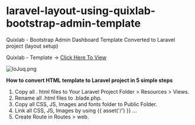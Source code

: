 # laravel-layout-using-quixlab-bootstrap-admin-template
Quixlab - Bootstrap Admin Dashboard Template Converted to Laravel project (layout setup)

Quixlab - Template -> <a href="https://themeforest.net/user/quixlab">Click Here To View</a>


<img src="https://imgtr.ee/images/2023/05/08/loJuq.png" alt="loJuq.png" border="0" />

<b>How to convert HTML template to Laravel project in 5 simple steps</b>
1. Copy all . html files to Your Laravel Project Folder > Resources > Views.
2. Rename all .html files to .blade.php.
3. Copy all CSS, JS, Images and fonts folder to Public Folder.
4. Link all CSS, JS, Images by using {{ asset('/') }} ...
5. Create Route in Routes > web.
